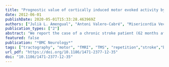 ```yaml
---
title: "Prognostic value of cortically induced motor evoked activity by TMS in chronic stroke: Caveats from a revealing single clinical case"
date: 2012-06-01
publishDate: 2020-05-01T15:33:28.463969Z
authors: ["Julià L. Amengual", "Antoni Valero-Cabré", "Misericordia Veciana de las Heras", "Nurja Rojo", "Seán Froudist-Walsh", "Pablo Ripollés", "Nils Bodammer", "Bahram Mohammadi", "Jordi Montero", "Carles Grau", "Thomas F. Münte", "Antoni Rodríguez-Fornells"]
publication_types: ["2"]
abstract: "We report the case of a chronic stroke patient (62 months after injury) showing total absence of motor activity evoked by transcranial magnetic stimulation (TMS) of spared regions of the left motor cortex, but near-to-complete recovery of motor abilities in the affected hand."
featured: false
publication: "*BMC Neurology*"
tags: ["tractography", "motor", "fMRI", "TMS", "repetition","stroke","brain injury"]
url_pdf: "https://doi.org/10.1186/1471-2377-12-35"
doi: "10.1186/1471-2377-12-35"
---
```


